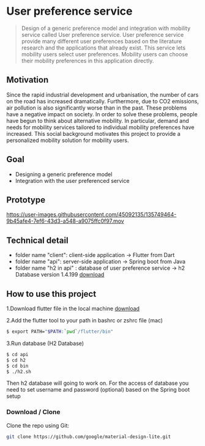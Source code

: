 # User preference service 

> Design of a generic preference model and integration with mobility service called User preference service. User preference service provide many different user preferences based on the literature research and the applications that already exist. This service lets mobility users select user preferences. Mobility users can choose their mobility preferences in this application directly. 

## Motivation 

Since the rapid industrial development and urbanisation, the number of cars on the road has increased dramatically. Furthermore,  due to CO2 emissions, air pollution is also significantly worse than in the past. These problems have a negative impact on society. In order to solve these problems, people have begun to think about alternative mobility. In particular, demand and needs for mobility services tailored to individual mobility preferences have increased.
This social background motivates this project to provide a personalized mobility solution for mobility users.

## Goal

* Designing a generic preference model
* Integration with the user preferenced service

## Prototype 

https://user-images.githubusercontent.com/45092135/135749464-9b45afe4-7ef6-43d3-a548-a9075ffc0f97.mov


## Technical detail 

* folder name "client": client-side application -> Flutter from Dart 
* folder name "api": server-side application -> Spring boot from Java
* folder name "h2 in api" : database of user preference service -> h2 Database version 1.4.199 [download](http://www.h2database.com/html/download.html)



## How to use this project

1.Download flutter file in the local machine [download](https://flutter.dev/docs/get-started/install)

2.Add the flutter tool to your path in bashrc or zshrc file (mac) 

```bash 
$ export PATH="$PATH:`pwd`/flutter/bin"
```

3.Run database (H2 Database) 

```bash 
$ cd api 
$ cd h2
$ cd bin 
$ ./h2.sh
```

Then h2 database will going to work on. For the access of database you need to set username and password (optional) based on the Spring boot setup 

### Download / Clone

Clone the repo using Git:

```bash
git clone https://github.com/google/material-design-lite.git
```

